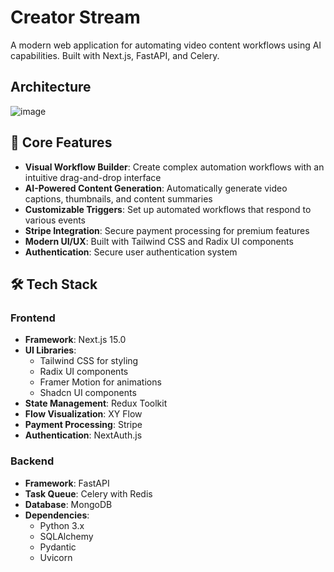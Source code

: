 # Creator Stream

A modern web application for automating video content workflows using AI capabilities. Built with Next.js, FastAPI, and Celery.

## Architecture

![image](https://github.com/user-attachments/assets/d73f38c8-5eed-4aa8-b78e-98828b66e1d6)





## 🌟 Core Features

- **Visual Workflow Builder**: Create complex automation workflows with an intuitive drag-and-drop interface
- **AI-Powered Content Generation**: Automatically generate video captions, thumbnails, and content summaries
- **Customizable Triggers**: Set up automated workflows that respond to various events
- **Stripe Integration**: Secure payment processing for premium features
- **Modern UI/UX**: Built with Tailwind CSS and Radix UI components
- **Authentication**: Secure user authentication system 

## 🛠️ Tech Stack

### Frontend

- **Framework**: Next.js 15.0
- **UI Libraries**:
  - Tailwind CSS for styling
  - Radix UI components
  - Framer Motion for animations
  - Shadcn UI components
- **State Management**: Redux Toolkit
- **Flow Visualization**: XY Flow
- **Payment Processing**: Stripe
- **Authentication**: NextAuth.js

### Backend

- **Framework**: FastAPI
- **Task Queue**: Celery with Redis
- **Database**: MongoDB
- **Dependencies**:
  - Python 3.x
  - SQLAlchemy
  - Pydantic
  - Uvicorn
